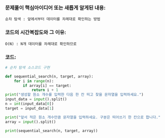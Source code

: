 ### 문제풀이 핵심아이디어 또는 새롭게 알게된 내용: 
    순차 탐색 : 앞에서부터 데이터를 차례대로 확인하는 방법
    
    
### 코드의 시간복잡도와 그 이유:
    O(N) : N개 데이터를 차례대로 확인하므로 


### 코드:
```python
# 순차 탐색 소스코드 구현

def sequential_search(n, target, array):
    for i in range(n):
        if array[i] == target:
            return i + 1
print("생성할 원소 개수를 입력한 다음 한 칸 띄고 찾을 문자열을 입력하세요.")
input_data = input().split()
n = int(input_data[0])
target = input_data[1]

print("앞서 적은 원소 개수만큼 문자열을 입력하세요. 구분은 띄어쓰기 한 칸으로 합니다.")
array = input().split()

print(sequential_search(n, target, array))
```
